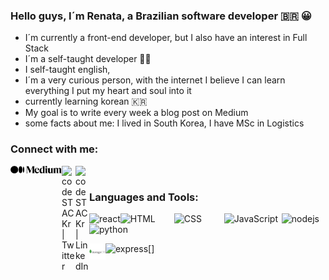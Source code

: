 ### Hello guys, I´m Renata, a Brazilian software developer :brazil: :grinning:

- I´m currently a front-end developer, but I also have an interest in Full Stack
- I´m a self-taught developer :woman_technologist:
- I self-taught english, 
- I´m a very curious person, with the internet I believe I can learn everything I put my heart and soul into it
- currently learning korean :kr:
- My goal is to write every week a blog post on Medium
- some facts about me: I lived in South Korea, I have MSc in Logistics



### Connect with me:

[<img align="left" alt="codeSTACKr.com" width="82px" src="https://github.com/Medium/medium-logos/blob/master/01_Logo/01_Black/SVG/Medium-Logo-Black-RGB.svg" />][medium]
[<img align="left" alt="codeSTACKr | Twitter" width="22px" src="https://cdn.jsdelivr.net/npm/simple-icons@v3/icons/twitter.svg" />][twitter]
[<img align="left" alt="codeSTACKr | LinkedIn" width="22px" src="https://cdn.jsdelivr.net/npm/simple-icons@v3/icons/linkedin.svg" />][linkedin]

<br />



### Languages and Tools:

<img align="left" alt="react" src="https://img.shields.io/badge/react%20-%2320232a.svg?&style=for-the-badge&logo=react&logoColor=%2361DAFB" />
<img align="left" alt="HTML" width="86px" src="https://img.shields.io/badge/-html5-E34F26?&style=for-the-badge&logo=html5&logoColor=white" />
<img align="left" alt="CSS" width="80px" src="https://img.shields.io/badge/-css3-1572B6?&style=for-the-badge&logo=css3&logoColor=white" />
<img align="left" alt="JavaScript" width="92px" src="https://img.shields.io/badge/-javascript-F7DF1E?&style=for-the-badge&logo=javascript&logoColor=black" />
<img align="left" alt="nodejs" src="https://img.shields.io/badge/node.js%20-%2343853D.svg?&style=for-the-badge&logo=node.js&logoColor=white" />
<img align="left" alt="python" src="https://img.shields.io/badge/python-4B8BBE?logo=python&logoColor=white&style=for-the-badge" />

<br/>
<br/>

[<img align="left" alt="MongoDB" width="26px" src="https://raw.githubusercontent.com/github/explore/80688e429a7d4ef2fca1e82350fe8e3517d3494d/topics/mongodb/mongodb.png" />]
<img align="left" alt="express" src="https://img.shields.io/badge/-Node.js-black?&style=for-the-badge&logo=node.js&logoColor=339933"/>


<br />
<br />


[medium]: https://medium.com/@renatamachado_73871
[twitter]: https://twitter.com/rennatts
[linkedin]: https://www.linkedin.com/in/renata-machado11/
